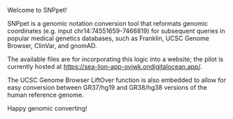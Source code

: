 Welcome to SNPpet!

SNPpet is a genomic notation conversion tool that reformats genomic coordinates (e.g. input chr14:74551659-7466819) for subsequent queries in popular medical genetics databases, such as Franklin, UCSC Genome Browser, ClinVar, and gnomAD. 

The available files are for incorporating this logic into a website; the pilot is currently hosted at https://sea-lion-app-ovjwk.ondigitalocean.app/.

The UCSC Genome Browser LiftOver function is also embedded to allow for easy conversion between GR37/hg19 and GR38/hg38 versions of the human reference genome. 

Happy genomic converting!
